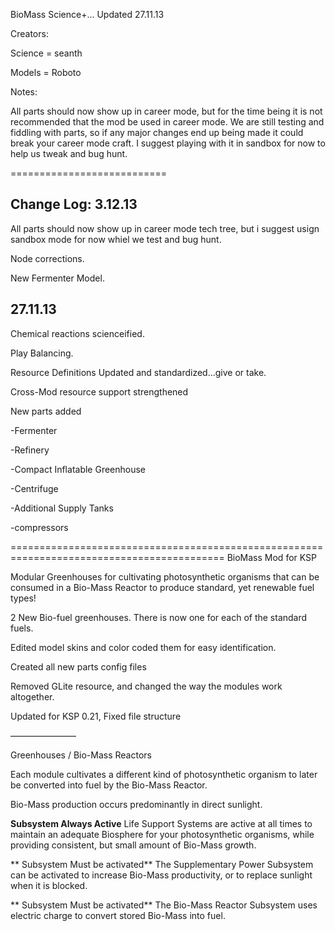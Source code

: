 BioMass Science+... Updated 27.11.13

Creators:

Science = seanth

Models = Roboto


Notes:

All parts should now show up in career mode, but for the time being it is not recommended that the mod be used in career mode. We are still testing and fiddling with parts, so if any major changes end up being made it could break your career mode craft. I suggest playing with it in sandbox for now to help us tweak and bug hunt.

===========================


Change Log:
3.12.13
--------------------
All parts should now show up in career mode tech tree, but i suggest usign sandbox mode for now whiel we test and bug hunt.

Node corrections.

New Fermenter Model.

27.11.13
------------
Chemical reactions scienceified.

Play Balancing.

Resource Definitions Updated and standardized...give or take.

Cross-Mod resource support strengthened


New parts added

  -Fermenter
  
  -Refinery
  
  -Compact Inflatable Greenhouse
  
  -Centrifuge
  
  -Additional Supply Tanks
  
  -compressors
  




===========================================================================================
BioMass Mod for KSP

Modular Greenhouses for cultivating photosynthetic organisms that can be consumed in
a Bio-Mass Reactor to produce standard, yet renewable fuel types!

2 New Bio-fuel greenhouses. There is now one for each of the standard fuels.

Edited model skins and color coded them for easy identification.

Created all new parts config files

Removed GLite resource, and changed the way the modules work altogether.

Updated for KSP 0.21, Fixed file structure

———————–

Greenhouses / Bio-Mass Reactors

Each module cultivates a different kind of photosynthetic organism to later be converted into fuel by the Bio-Mass Reactor.

Bio-Mass production occurs predominantly in direct sunlight.

**Subsystem Always Active**
Life Support Systems are active at all times to maintain an adequate Biosphere for your photosynthetic organisms, while providing consistent, but small amount of Bio-Mass growth.

** Subsystem Must be activated**
The Supplementary Power Subsystem can be activated to increase Bio-Mass productivity, or to replace sunlight when it is blocked.

** Subsystem Must be activated**
The Bio-Mass Reactor Subsystem uses electric charge to convert stored Bio-Mass into fuel.
